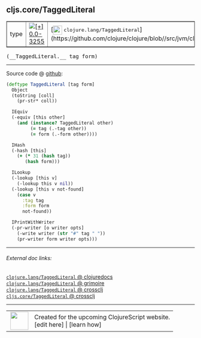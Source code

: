 ## cljs.core/TaggedLiteral



 <table border="1">
<tr>
<td>type</td>
<td><a href="https://github.com/cljsinfo/cljs-api-docs/tree/0.0-3255"><img valign="middle" alt="[+] 0.0-3255" title="Added in 0.0-3255" src="https://img.shields.io/badge/+-0.0--3255-lightgrey.svg"></a> </td>
<td>
[<img height="24px" valign="middle" src="http://i.imgur.com/1GjPKvB.png"> <samp>clojure.lang/TaggedLiteral</samp>](https://github.com/clojure/clojure/blob//src/jvm/clojure/lang/TaggedLiteral.java)
</td>
</tr>
</table>


 <samp>
(__TaggedLiteral.__ tag form)<br>
</samp>

---







Source code @ [github](https://github.com/clojure/clojurescript/blob/r1.7.48/src/main/cljs/cljs/core.cljs#L9945-L9973):

```clj
(deftype TaggedLiteral [tag form]
  Object
  (toString [coll]
    (pr-str* coll))

  IEquiv
  (-equiv [this other]
    (and (instance? TaggedLiteral other)
         (= tag (.-tag other))
         (= form (.-form other))))

  IHash
  (-hash [this]
    (+ (* 31 (hash tag))
       (hash form)))

  ILookup
  (-lookup [this v]
    (-lookup this v nil))
  (-lookup [this v not-found]
    (case v
      :tag tag
      :form form
      not-found))

  IPrintWithWriter
  (-pr-writer [o writer opts]
    (-write writer (str "#" tag " "))
    (pr-writer form writer opts)))
```

<!--
Repo - tag - source tree - lines:

 <pre>
clojurescript @ r1.7.48
└── src
    └── main
        └── cljs
            └── cljs
                └── <ins>[core.cljs:9945-9973](https://github.com/clojure/clojurescript/blob/r1.7.48/src/main/cljs/cljs/core.cljs#L9945-L9973)</ins>
</pre>

-->

---



###### External doc links:

[`clojure.lang/TaggedLiteral` @ clojuredocs](http://clojuredocs.org/clojure.lang/TaggedLiteral)<br>
[`clojure.lang/TaggedLiteral` @ grimoire](http://conj.io/store/v1/org.clojure/clojure/1.7.0-beta3/clj/clojure.lang/TaggedLiteral/)<br>
[`clojure.lang/TaggedLiteral` @ crossclj](http://crossclj.info/fun/clojure.lang/TaggedLiteral.html)<br>
[`cljs.core/TaggedLiteral` @ crossclj](http://crossclj.info/fun/cljs.core.cljs/TaggedLiteral.html)<br>

---

 <table>
<tr><td>
<img valign="middle" align="right" width="48px" src="http://i.imgur.com/Hi20huC.png">
</td><td>
Created for the upcoming ClojureScript website.<br>
[edit here] | [learn how]
</td></tr></table>

[edit here]:https://github.com/cljsinfo/cljs-api-docs/blob/master/cljsdoc/cljs.core_TaggedLiteral.cljsdoc
[learn how]:https://github.com/cljsinfo/cljs-api-docs/wiki/cljsdoc-files

<!--

This information was too distracting to show to readers, but I'll leave it
commented here since it is helpful to:

- pretty-print the data used to generate this document
- and show how to retrieve that data



The API data for this symbol:

```clj
{:ns "cljs.core",
 :name "TaggedLiteral",
 :signature ["[tag form]"],
 :history [["+" "0.0-3255"]],
 :type "type",
 :full-name-encode "cljs.core_TaggedLiteral",
 :source {:code "(deftype TaggedLiteral [tag form]\n  Object\n  (toString [coll]\n    (pr-str* coll))\n\n  IEquiv\n  (-equiv [this other]\n    (and (instance? TaggedLiteral other)\n         (= tag (.-tag other))\n         (= form (.-form other))))\n\n  IHash\n  (-hash [this]\n    (+ (* 31 (hash tag))\n       (hash form)))\n\n  ILookup\n  (-lookup [this v]\n    (-lookup this v nil))\n  (-lookup [this v not-found]\n    (case v\n      :tag tag\n      :form form\n      not-found))\n\n  IPrintWithWriter\n  (-pr-writer [o writer opts]\n    (-write writer (str \"#\" tag \" \"))\n    (pr-writer form writer opts)))",
          :title "Source code",
          :repo "clojurescript",
          :tag "r1.7.48",
          :filename "src/main/cljs/cljs/core.cljs",
          :lines [9945 9973]},
 :full-name "cljs.core/TaggedLiteral",
 :clj-symbol "clojure.lang/TaggedLiteral"}

```

Retrieve the API data for this symbol:

```clj
;; from Clojure REPL
(require '[clojure.edn :as edn])
(-> (slurp "https://raw.githubusercontent.com/cljsinfo/cljs-api-docs/catalog/cljs-api.edn")
    (edn/read-string)
    (get-in [:symbols "cljs.core/TaggedLiteral"]))
```

-->
